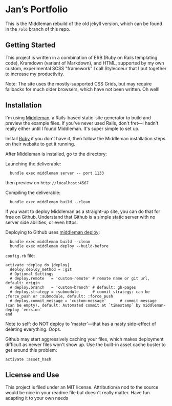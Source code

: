 
# Jan’s Portfolio

This is the Middleman rebuild of the old jekyll version, which can be found in the `/old` branch of this repo.

## Getting Started 

This project is written in a combination of ERB (Ruby on Rails templating code), Kramdown (variant of Markdown), and HTML, supported by my own custom, experimental SCSS "framework" I call Stylecoeur that I put together to increase my productivity. 

Note: The site uses the mostly-supported CSS Grids, but may require fallbacks for much older browsers, which have not been written. Oh well!


## Installation

I'm using [Middleman](https://middlemanapp.com), a Rails-based static-site generator to build and preview the example files. If you've never used Rails, don't fret—I hadn't really either until I found Middleman. It's super simple to set up.

Install [Ruby](https://www.ruby-lang.org/en/downloads/) if you don't have it, then follow the Middleman installation steps on their website to get it running.

After Middleman is installed, go to the directory:

Launching the deliverable:

~~~
  bundle exec middleman server -- port 1133
~~~

then preview on `http://localhost:4567`


Compiling the deliverable:

~~~
  bundle exec middleman build --clean
~~~

If you want to deploy Middleman as a straight-up site, you can do that for free on Github. Understand that Github is a simple static server with no server side abilities, or even https.

Deploying to Github uses [middleman deploy](https://github.com/middleman-contrib/middleman-deploy):

~~~
  bundle exec middleman build --clean
  bundle exec middleman deploy --build-before
~~~

`config.rb` file:
~~~
activate :deploy do |deploy|
  deploy.deploy_method = :git
  # Optional Settings
  # deploy.remote   = 'custom-remote' # remote name or git url, default: origin
  # deploy.branch   = 'custom-branch' # default: gh-pages
  # deploy.strategy = :submodule      # commit strategy: can be :force_push or :submodule, default: :force_push
  # deploy.commit_message = 'custom-message'      # commit message (can be empty), default: Automated commit at `timestamp` by middleman-deploy `version`
end
~~~

Note to self: do NOT deploy to 'master'—that has a nasty side-effect of deleting everything. Oops.

Github may start aggressively caching your files, which makes deployment difficult as newer files won't show up. Use the built-in asset cache buster to get around this problem:

~~~
activate :asset_hash
~~~




## License and Use

This project is filed under an MIT license. Attribution/a nod to the source would be nice in your readme file but doesn't really matter. Have fun adapting it to your own needs





